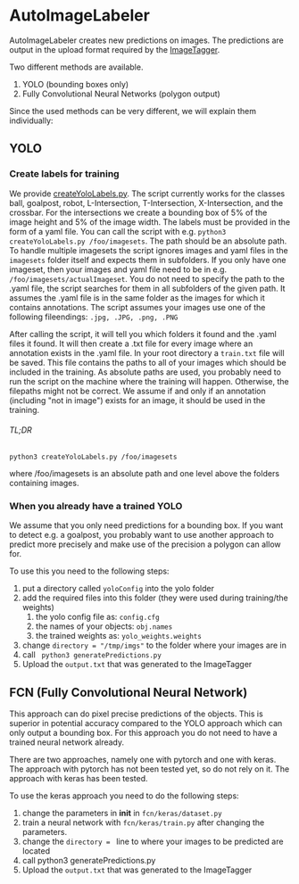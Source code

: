 # AutoImageLabeler
AutoImageLabeler creates new predictions on images.
The predictions are output in the upload format required by the [ImageTagger](https://github.com/bit-bots/imagetagger).

Two different methods are available.
1. YOLO (bounding boxes only)
1. Fully Convolutional Neural Networks (polygon output)

Since the used methods can be very different, we will explain them individually:

## YOLO


### Create labels for training
We provide [createYoloLabels.py](https://github.com/bit-bots/AutoImageLabeler/blob/master/yolo/createYoloLabels.py).
The script currently works for the classes ball, goalpost, robot, L-Intersection, T-Intersection, X-Intersection, and the crossbar.
For the intersections we create a bounding box of 5% of the image height and 5% of the image width.
The labels must be provided in the form of a yaml file.
You can call the script with e.g. `python3 createYoloLabels.py /foo/imagesets`.
The path should be an absolute path.
To handle multiple imagesets the script ignores images and yaml files in the `imagesets` folder itself and expects them in subfolders.
If you only have one imageset, then your images and yaml file need to be in e.g. `/foo/imagesets/actualImageset`.
You do not need to specify the path to the .yaml file, the script searches for them in all subfolders of the given path.
It assumes the .yaml file is in the same folder as the images for which it contains annotations.
The script assumes your images use one of the following fileendings: `.jpg, .JPG, .png, .PNG`

After calling the script, it will tell you which folders it found and the .yaml files it found.
It will then create a .txt file for every image where an annotation exists in the .yaml file.
In your root directory a `train.txt` file will be saved.
This file contains the paths to all of your images which should be included in the training.
As absolute paths are used, you probably need to run the script on the machine where the training will happen.
Otherwise, the filepaths might not be correct.
We assume if and only if an annotation (including "not in image") exists for an image, it should be used in the training.

###### TL;DR
`python3 createYoloLabels.py /foo/imagesets`

where /foo/imagesets is an absolute path and one level above the folders containing images.

### When you already have a trained YOLO
We assume that you only need predictions for a bounding box.
If you want to detect e.g. a goalpost, you probably want to use another approach to predict more precisely and make use of the precision a polygon can allow for.

To use this you need to the following steps:
1. put a directory called ``yoloConfig`` into the yolo folder
1. add the required files into this folder (they were used during training/the weights)
    1. the yolo config file as: ``config.cfg``
    1. the names of your objects: ``obj.names``
    1. the trained weights as: ``yolo_weights.weights``
1. change ``directory = "/tmp/imgs"`` to the folder where your images are in
1. call `` python3 generatePredictions.py``
1. Upload the ``output.txt`` that was generated to the ImageTagger

## FCN (Fully Convolutional Neural Network)

This approach can do pixel precise predictions of the objects.
This is superior in potential accuracy compared to the YOLO approach which can only output a bounding box.
For this approach you do not need to have a trained neural network already.

There are two approaches, namely one with pytorch and one with keras.
The approach with pytorch has not been tested yet, so do not rely on it.
The approach with keras has been tested.

To use the keras approach you need to do the following steps:
1. change the parameters in __init__ in ``fcn/keras/dataset.py``
1. train a neural network with ``fcn/keras/train.py`` after changing the parameters.
1. change the ``directory = `` line to where your images to be predicted are located
1. call python3 generatePredictions.py
1. Upload the ``output.txt`` that was generated to the ImageTagger
